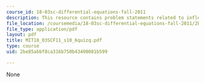 ```yaml
---
course_id: 18-03sc-differential-equations-fall-2011
description: This resource contains problem statements related to inflection points.
file_location: /coursemedia/18-03sc-differential-equations-fall-2011/2be85abbf8ca316b750b43400081b599_MIT18_03SCF11_s10_6quizq.pdf
file_type: application/pdf
layout: pdf
title: MIT18_03SCF11_s10_6quizq.pdf
type: course
uid: 2be85abbf8ca316b750b43400081b599

---
```

None